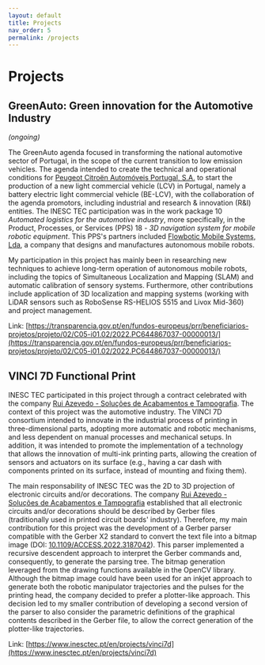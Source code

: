 ```yaml
---
layout: default
title: Projects
nav_order: 5
permalink: /projects
---
```


# Projects

## GreenAuto: Green innovation for the Automotive Industry

_(ongoing)_

The GreenAuto agenda focused in transforming the national automotive sector of Portugal, in the scope of the current transition to low emission vehicles. The agenda intended to create the technical and operational conditions for [Peugeot Citroën Automóveis Portugal,  S.A.](https://www.stellantis.com/) to start the production of a new light commercial vehicle (LCV)  in Portugal, namely a battery electric light commercial vehicle (BE-LCV), with the collaboration of the agenda promotors, including industrial and research & innovation (R&I) entities.
The INESC TEC participation was in the work package 10 _Automated logistics for the automotive industry_, more specifically, in the Product, Processes, or Services (PPS) 18 - _3D navigation system for mobile robotic equipment_. This PPS's partners included [Flowbotic Mobile Systems, Lda](https://www.flowbotic.eu/), a company that designs and manufactures autonomous mobile robots.

My participation in this project has mainly been in researching new techniques to achieve long-term operation of autonomous mobile robots, including the topics of Simultaneous Localization and Mapping (SLAM) and automatic calibration of sensory systems. Furthermore, other contributions include application of 3D localization and mapping systems (working with LiDAR sensors such as RoboSense RS-HELIOS 5515 and Livox Mid-360) and project management.

Link: [https://transparencia.gov.pt/en/fundos-europeus/prr/beneficiarios-projetos/projeto/02/C05-i01.02/2022.PC644867037-00000013/](https://transparencia.gov.pt/en/fundos-europeus/prr/beneficiarios-projetos/projeto/02/C05-i01.02/2022.PC644867037-00000013/)

## VINCI 7D Functional Print

INESC TEC participated in this project through a contract celebrated with the company [Rui Azevedo - Soluções de Acabamentos e Tampografia](https://www.ruiazevedo.pt/pt).
The context of this project was the automotive industry. The VINCI 7D consortium intended to innovate in the industrial process of printing in three-dimensional parts, adopting more automatic and robotic mechanisms, and less dependent on manual processes and mechanical setups. In addition, it was intended to promote the implementation of a technology that allows the innovation of multi-ink printing parts, allowing the creation of sensors and actuators on its surface (e.g., having a car dash with components printed on its surface, instead of mounting and fixing them).

The main responsability of INESC TEC was the 2D to 3D projection of electronic circuits and/or decorations. The company [Rui Azevedo - Soluções de Acabamentos e Tampografia](https://www.ruiazevedo.pt/pt) established that all electronic circuits and/or decorations should be described by Gerber files (traditionally used in printed circuit boards' industry). Therefore, my main contribution for this project was the development of a Gerber parser compatible with the Gerber X2 standard to convert the text file into a bitmap image (DOI: [10.1109/ACCESS.2022.3187042](https://doi.org/10.1109/ACCESS.2022.3187042)). This parser implemented a recursive descendent approach to interpret the Gerber commands and, consequently, to generate the parsing tree. The bitmap generation leveraged from the drawing functions available in the OpenCV library.
Although the bitmap image could have been used for an inkjet approach to generate both the robotic manipulator trajectories and the pulses for the printing head, the company decided to prefer a plotter-like approach. This decision led to my smaller contribution of developing a second version of the parser to also consider the parametric definitions of the graphical contents described in the Gerber file, to allow the correct generation of the plotter-like trajectories.

Link: [https://www.inesctec.pt/en/projects/vinci7d](https://www.inesctec.pt/en/projects/vinci7d)
